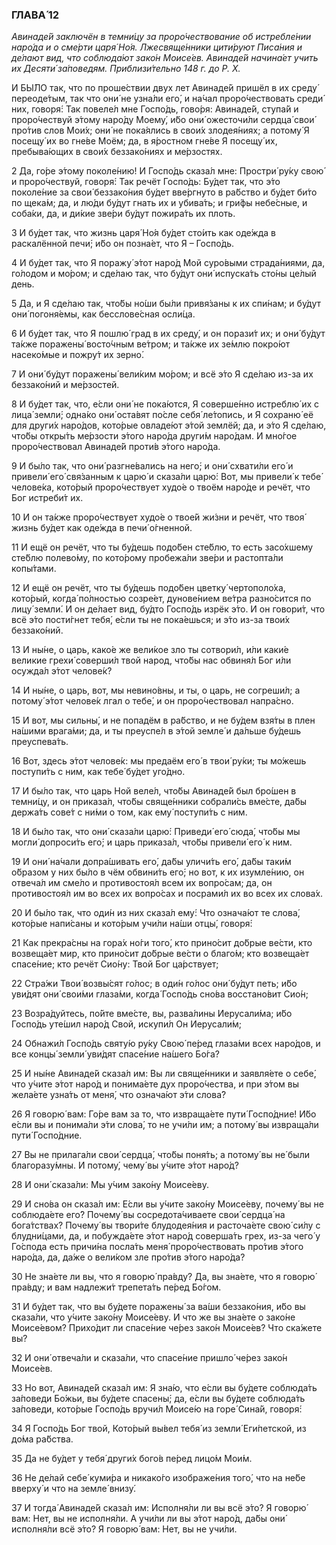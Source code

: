 ### ГЛАВА́ 12

_Авинаде́й заключён в темни́цу за проро́чествование об истребле́нии наро́да и о сме́рти царя́ Но́я. Лжесвяще́нники цити́руют Писа́ния и де́лают вид, что соблюда́ют зако́н Моисе́ев. Авинаде́й начина́ет учить их Десяти́ за́поведям. Приблизи́тельно 148 г. до Р. Х._

И БЫ́ЛО так, что по проше́ствии двух лет Авинаде́й пришёл в их среду́ переоде́тым, так что они́ не узна́ли его́, и на́чал проро́чествовать среди́ них, говоря́: Так повеле́л мне Госпо́дь, гово́ря: Авинаде́й, ступа́й и проро́чествуй э́тому наро́ду Моему́, и́бо они́ ожесточи́ли сердца́ свои́ про́тив слов Мои́х; они́ не пока́ялись в свои́х злодея́ниях; а потому́ Я посещу́ их во гне́ве Моём; да, в я́ростном гне́ве Я посещу́ их, пребыва́ющих в свои́х беззако́ниях и ме́рзостях.

2 Да, го́ре э́тому поколе́нию! И Госпо́дь сказа́л мне: Простри́ ру́ку свою́ и проро́чествуй, говоря́: Так речёт Госпо́дь: Бу́дет так, что э́то поколе́ние за свои́ беззако́ния бу́дет вве́ргнуто в ра́бство и бу́дет би́то по щека́м; да, и лю́ди бу́дут гнать их и убива́ть; и гри́фы небе́сные, и соба́ки, да, и ди́кие зве́ри бу́дут пожира́ть их плоть.

3 И бу́дет так, что жизнь царя́ Но́я бу́дет сто́ить как оде́жда в раскалённой печи́; и́бо он позна́ет, что Я – Госпо́дь.

4 И бу́дет так, что Я поражу́ э́тот наро́д Мой суро́выми страда́ниями, да, го́лодом и мо́ром; и сде́лаю так, что бу́дут они́ испуска́ть сто́ны це́лый день.

5 Да, и Я сде́лаю так, что́бы но́ши бы́ли привя́заны к их спи́нам; и бу́дут они́ погоня́емы, как бесслове́сная осли́ца.

6 И бу́дет так, что Я пошлю́ град в их среду́, и он порази́т их; и они́ бу́дут та́кже поражены́ восто́чным ве́тром; и та́кже их зе́млю покро́ют насеко́мые и пожру́т их зерно́.

7 И они́ бу́дут поражены́ вели́ким мо́ром; и всё э́то Я сде́лаю из-за их беззако́ний и ме́рзостей.

8 И бу́дет так, что, е́сли они́ не пока́ются, Я соверше́нно истреблю́ их с лица́ земли́; одна́ко они́ оста́вят по́сле себя́ ле́топись, и Я сохраню́ её для други́х наро́дов, кото́рые овладе́ют э́той землёй; да, и э́то Я сде́лаю, что́бы откры́ть ме́рзости э́того наро́да други́м наро́дам. И мно́гое проро́чествовал Авинаде́й проти́в э́того наро́да.

9 И бы́ло так, что они́ разгне́вались на него́; и они́ схвати́ли его́ и привели́ его́ свя́занным к царю́ и сказа́ли царю́: Вот, мы привели́ к тебе́ челове́ка, кото́рый проро́чествует худо́е о твоём наро́де и речёт, что Бог истреби́т их.

10 И он та́кже проро́чествует худо́е о твое́й жи́зни и речёт, что твоя́ жизнь бу́дет как оде́жда в печи́ о́гненной.

11 И ещё он речёт, что ты бу́дешь подо́бен сте́блю, то есть засо́хшему сте́блю полево́му, по кото́рому пробежа́ли зве́ри и растопта́ли копы́тами.

12 И ещё он речёт, что ты бу́дешь подо́бен цветку́ чертополо́ха, кото́рый, когда́ по́лностью созре́ет, дунове́нием ве́тра разно́сится по лицу́ земли́. И он де́лает вид, бу́дто Госпо́дь изрёк э́то. И он говори́т, что всё э́то пости́гнет тебя́, е́сли ты не пока́ешься; и э́то из-за твои́х беззако́ний.

13 И ны́не, о царь, како́е же вели́кое зло ты сотвори́л, и́ли каки́е великие грехи́ соверши́л твой народ, что́бы нас обвиня́л Бог и́ли осужда́л э́тот челове́к?

14 И ны́не, о царь, вот, мы невино́вны, и ты, о царь, не согреши́л; а потому́ э́тот челове́к лгал о тебе́, и он проро́чествовал напра́сно.

15 И вот, мы сильны́, и не попадём в ра́бство, и не бу́дем взя́ты в плен на́шими врага́ми; да, и ты преуспе́л в э́той земле́ и да́льше бу́дешь преуспева́ть.

16 Вот, здесь э́тот челове́к: мы предаём его́ в твои́ ру́ки; ты мо́жешь поступи́ть с ним, как тебе́ бу́дет уго́дно.

17 И бы́ло так, что царь Ной веле́л, что́бы Авинаде́й был бро́шен в темни́цу, и он приказа́л, что́бы свяще́нники собрали́сь вме́сте, да́бы держа́ть сове́т с ни́ми о том, как ему́ поступи́ть с ним.

18 И бы́ло так, что они́ сказа́ли царю́: Приведи́ его́ сюда́, что́бы мы могли́ допроси́ть его́; и царь приказа́л, что́бы привели́ его́ к ним.

19 И они́ на́чали допра́шивать его́, да́бы уличи́ть его́, да́бы таки́м о́бразом у них бы́ло в чём обвини́ть его́; но вот, к их изумле́нию, он отвеча́л им сме́ло и противостоя́л всем их вопро́сам; да, он противостоя́л им во всех их вопро́сах и посрами́л их во всех их слова́х.

20 И бы́ло так, что оди́н из них сказа́л ему́: Что означа́ют те слова́, кото́рые напи́саны и кото́рым учи́ли на́ши отцы́, говоря́:

21 Как прекра́сны на гора́х но́ги того́, кто прино́сит до́брые ве́сти, кто возвеща́ет мир, кто прино́сит до́брые ве́сти о благо́м; кто возвеща́ет спасе́ние; кто речёт Сио́ну: Твой Бог ца́рствует;

22 Стра́жи Твои́ возвы́сят го́лос; в оди́н го́лос они́ бу́дут петь; и́бо уви́дят они́ свои́ми глаза́ми, когда́ Госпо́дь сно́ва восстано́вит Сио́н;

23 Возра́дуйтесь, по́йте вме́сте, вы, разва́лины Иерусали́ма; и́бо Госпо́дь уте́шил наро́д Свой, искупи́л Он Иерусали́м;

24 Обнажи́л Госпо́дь святу́ю ру́ку Свою́ пе́ред глаза́ми всех наро́дов, и все концы́ земли́ уви́дят спасе́ние на́шего Бо́га?

25 И ны́не Авинаде́й сказа́л им: Вы ли свяще́нники и заявля́ете о себе́, что у́чите э́тот наро́д и понима́ете дух проро́чества, и при э́том вы жела́ете узна́ть от меня́, что означа́ют э́ти слова́?

26 Я говорю́ вам: Го́ре вам за то, что извраща́ете пути́ Госпо́дние! И́бо е́сли вы и понима́ли э́ти слова́, то не учи́ли им; а потому́ вы извраща́ли пути́ Госпо́дние.

27 Вы не прилага́ли свои́ сердца́, что́бы поня́ть; а потому́ вы не́ были благоразу́мны. И потому́, чему́ вы у́чите э́тот наро́д?

28 И они́ сказа́ли: Мы у́чим зако́ну Моисе́еву.

29 И сно́ва он сказа́л им: Е́сли вы у́чите зако́ну Моисе́еву, почему́ вы не соблюда́ете его́? Почему́ вы сосредота́чиваете свои́ сердца́ на бога́тствах? Почему́ вы твори́те блудодея́ния и расточа́ете свою́ си́лу с блудни́цами, да, и побужда́ете э́тот наро́д соверша́ть грех, из-за чего́ у Го́спода есть причи́на посла́ть меня́ проро́чествовать про́тив э́того наро́да, да, да́же о вели́ком зле про́тив э́того наро́да?

30 Не зна́ете ли вы, что я говорю́ пра́вду? Да, вы зна́ете, что я говорю́ пра́вду; и вам надлежи́т трепета́ть пе́ред Бо́гом.

31 И бу́дет так, что вы бу́дете поражены́ за ва́ши беззако́ния, и́бо вы сказа́ли, что у́чите зако́ну Моисе́еву. И что же вы зна́ете о зако́не Моисе́евом? Прихо́дит ли спасе́ние че́рез зако́н Моисе́ев? Что ска́жете вы?

32 И они́ отвеча́ли и сказа́ли, что спасе́ние пришло́ че́рез зако́н Моисе́ев.

33 Но вот, Авинаде́й сказа́л им: Я зна́ю, что е́сли вы бу́дете соблюда́ть за́поведи Бо́жьи, вы бу́дете спасены́; да, е́сли вы бу́дете соблюда́ть за́поведи, кото́рые Госпо́дь вручи́л Моисе́ю на горе́ Сина́й, говоря́:

34 Я Госпо́дь Бог твой, Кото́рый вы́вел тебя́ из земли́ Еги́петской, из до́ма ра́бства.

35 Да не бу́дет у тебя́ други́х бого́в пе́ред лицо́м Мои́м.

36 Не де́лай себе́ куми́ра и никако́го изображе́ния того́, что на не́бе вверху́ и что на земле́ внизу́.

37 И тогда́ Авинаде́й сказа́л им: Исполня́ли ли вы всё э́то? Я говорю́ вам: Нет, вы не исполня́ли. А учи́ли ли вы э́тот наро́д, да́бы они́ исполня́ли всё э́то? Я говорю́ вам: Нет, вы не учи́ли.
